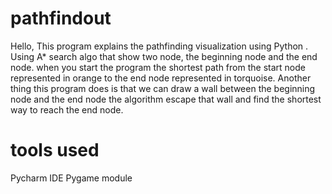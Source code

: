 # pathfindout
Hello, This program explains the pathfinding visualization using Python . Using A* search algo that 
show two node, the beginning node and the end node. when you start the program the shortest 
path from the start node represented in orange to the end node represented in torquoise. Another thing 
this program does is that we can draw a wall between the beginning node and the end node 
the algorithm escape that wall and find the shortest way to reach the end node.

# tools used
Pycharm IDE
Pygame module
